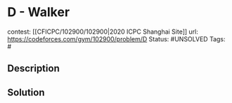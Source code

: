 # D - Walker

contest: [[CFICPC/102900/102900|2020 ICPC Shanghai Site]]
url: https://codeforces.com/gym/102900/problem/D
Status: #UNSOLVED
Tags: #

## Description

## Solution

